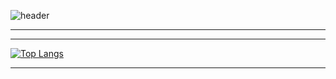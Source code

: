 ![header](https://capsule-render.vercel.app/api?height=300&type=waving&theme=monokai&section=header&text=Welcome%20to%20starsong%20github&fontSize=40&animation=twinkling)

---


---

<div style="display: flex; overflow-x: auto;">
    <div style="flex: 1;">
        <a href="https://github.com/anuraghazra/github-readme-stats">
            <img src="https://github-readme-stats.vercel.app/api/top-langs/?username=kami1152&layout=compact" alt="Top Langs">
        </a>
    </div>
</div>

---
